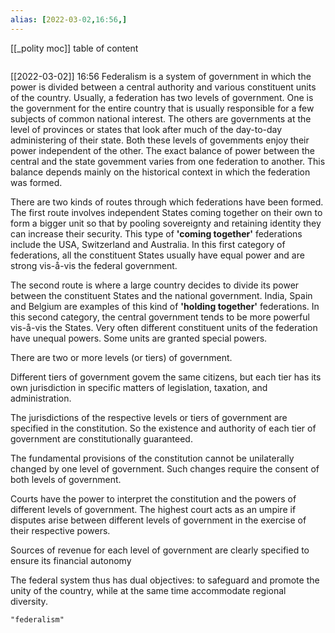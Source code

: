 ```yaml
---
alias: [2022-03-02,16:56,]
---
```

[[_polity moc]]
table of content
```toc
```

[[2022-03-02]] 16:56
Federalism is a system of government in which the power is divided between a central authority and various constituent
units of the country.
Usually, a federation has two levels of government.
One is the government for the entire country that is usually responsible for a few subjects of common national interest.
The others are governments at the level of provinces or states that look after much of the day-to-day administering of their
state.
Both these levels of govemments enjoy their power independent of the other.
The exact balance of power between the central and the state govemment varies from one federation to another.
This balance depends mainly on the historical context in which the federation was formed.

There are two kinds of routes through which federations have been formed.
The first route involves independent States coming together on their own to form a bigger unit so that by pooling
sovereignty and retaining identity they can increase their security.
This type of **'coming together'** federations include the USA, Switzerland and Australia.
In this first category of federations, all the constituent States usually have equal power and are strong vis-å-vis the federal
government.

The second route is where a large country decides to divide its power between the constituent States and the national
government.
India, Spain and Belgium are examples of this kind of **'holding together'** federations.
In this second category, the central government tends to be more powerful vis-å-vis the States.
Very often different constituent units of the federation have unequal powers. Some units are granted special powers.

There are two or more levels (or tiers) of government.

 Different tiers of government govem the same citizens, but each tier has its own jurisdiction in specific matters of legislation, taxation, and administration.

The jurisdictions of the respective levels or tiers of government are specified in the constitution. So the existence and authority of each tier of government are constitutionally guaranteed.

The fundamental provisions of the constitution cannot be unilaterally changed by one level of government. Such changes
require the consent of both levels of government.

Courts have the power to interpret the constitution and the powers of different levels of government. The highest court
acts as an umpire if disputes arise between different levels of government in the exercise of their respective powers.

Sources of revenue for each level of government are clearly specified to ensure its financial autonomy

The federal system thus has dual objectives: to safeguard and promote the unity of the country, while at the same time accommodate regional diversity.
```query
"federalism"
```